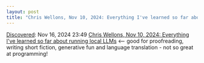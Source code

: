```yaml
---
layout: post
title: "Chris Wellons, Nov 10, 2024: Everything I've learned so far about running local LLMs"
---
```

[Discovered](http://rolandtanglao.com/2020/07/29/p1-blogthis-checkvist-list-links-to-blog/): Nov 16, 2024 23:49 [Chris Wellons, Nov 10, 2024: Everything I've learned so far about running local LLMs](https://nullprogram.com/blog/2024/11/10/) <-- good for proofreading, writing short fiction, generative fun and language translation - not so great at programming!
